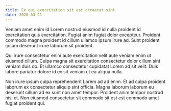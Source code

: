 ```yaml
---
title: Ex qui exercitation sit est occaecat sint
date: 2020-03-21
---
```


Veniam amet enim id Lorem nostrud eiusmod id nulla proident id exercitation quis
exercitation. Fugiat anim fugiat dolor excepteur. Proident commodo magna
proident id cillum ullamco ipsum irure ad. Sunt proident ipsum deserunt irure
laborum sit proident.

Qui irure consectetur enim aute exercitation velit aute veniam enim ut eiusmod
cillum. Culpa magna sit exercitation consectetur dolor cillum sint veniam duis
do. Et ullamco consectetur cupidatat Lorem ad sit velit. Duis labore pariatur
dolore id ex sit veniam ut ea aliqua nulla.

Non irure ipsum culpa reprehenderit Lorem ad ad enim. Et ad culpa proident
laborum ex consectetur aliquip sint officia. Magna laborum laborum eu deserunt
cillum ad ex sunt non amet tempor. Proident anim tempor nostrud nisi et. Non
eiusmod consectetur sit commodo sit est est commodo amet fugiat proident qui.
